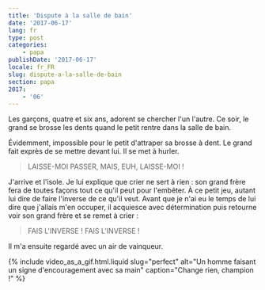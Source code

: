 ```yaml
---
title: 'Dispute à la salle de bain'
date: '2017-06-17'
lang: fr
type: post
categories:
    - papa
publishDate: '2017-06-17'
locale: fr_FR
slug: dispute-a-la-salle-de-bain
section: papa
2017:
    - '06'
---
```


Les garçons, quatre et six ans, adorent se chercher l'un l'autre. Ce soir, le grand se brosse les dents quand le petit rentre dans la salle de bain.

<!--more-->

Évidemment, impossible pour le petit d'attraper sa brosse à dent. Le grand fait exprès de se mettre devant lui. Il se met à hurler.

> LAISSE-MOI PASSER, MAIS, EUH, LAISSE-MOI !

J'arrive et l'isole. Je lui explique que crier ne sert à rien : son grand frère fera de toutes façons tout ce qu'il peut pour l'embêter. À ce petit jeu, autant lui dire de faire l'inverse de ce qu'il veut. Avant que je n'ai eu le temps de lui dire que j'allais m'en occuper, il acquiesce avec détermination puis retourne voir son grand frère et se remet à crier :

> FAIS L'INVERSE ! FAIS L'INVERSE !

Il m'a ensuite regardé avec un air de vainqueur.

{% include video_as_a_gif.html.liquid
    slug="perfect"
    alt="Un homme faisant un signe d'encouragement avec sa main"
    caption="Change rien, champion !"
%}